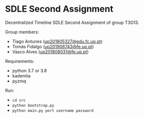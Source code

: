 # SDLE Second Assignment

Decentralized Timeline
SDLE Second Assignment of group T3G13.

Group members:

- Tiago Antunes (up201805327@edu.fc.up.pt)
- Tomás Fidalgo (up201906743@fe.up.pt)
- Vasco Alves (up201808031@fe.up.pt)

Requirements:

- python 3.7 or 3.8
- kademlia
- pyzmq

Run:

- `cd src`
- `python bootstrap.py`
- `python main.py port username password`
